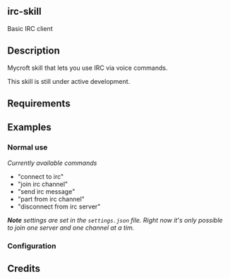 ## irc-skill
Basic IRC client

## Description 
Mycroft skill that lets you use IRC via voice commands.

This skill is still under active development.  

## Requirements

## Examples
### Normal use
_Currently available commands_
* "connect to irc"
* "join irc channel"
* "send irc message"
* "part from irc channel"
* "disconnect from irc server"

_**Note** settings are set in the `settings.json` file. Right now it's only possible to join one server and one channel at a tim._
### Configuration

## Credits 
